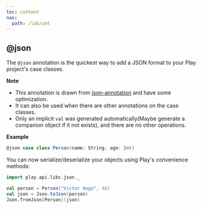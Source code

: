 ```yaml
---
toc: content
nav:
  path: /lab/smt
---
```


## @json

The `@json` annotation is the quickest way to add a JSON format to your Play project's case classes.

**Note**

- This annotation is drawn from [json-annotation](https://github.com/kifi/json-annotation) and have some
  optimization.
- It can also be used when there are other annotations on the case classes.
- Only an implicit `val` was generated automatically(Maybe generate a companion object if it not exists), and there are no other
  operations.

**Example**

```scala
@json case class Person(name: String, age: Int)
```

You can now serialize/deserialize your objects using Play's convenience methods:

```scala
import play.api.libs.json._

val person = Person("Victor Hugo", 46)
val json = Json.toJson(person)
Json.fromJson[Person](json)
```
